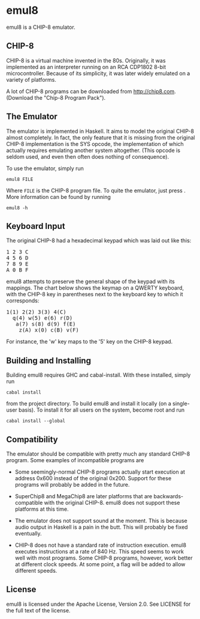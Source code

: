 emul8
=====

emul8 is a CHIP-8 emulator.


CHIP-8
------

CHIP-8 is a virtual machine invented in the 80s. Originally, it was implemented
as an interpreter running on an RCA CDP1802 8-bit microcontroller. Because of
its simplicity, it was later widely emulated on a variety of platforms.

A lot of CHIP-8 programs can be downloaded from <http://chip8.com>. (Download
the "Chip-8 Program Pack").


The Emulator
------------

The emulator is implemented in Haskell. It aims to model the original CHIP-8
almost completely. In fact, the only feature that it is missing from the
original CHIP-8 implementation is the SYS opcode, the implementation of which
actually requires emulating another system altogether. (This opcode is seldom
used, and even then often does nothing of consequence).

To use the emulator, simply run

    emul8 FILE

Where `FILE` is the CHIP-8 program file. To quite the emulator, just press
<ESC>. More information can be found by running

    emul8 -h


Keyboard Input
--------------

The original CHIP-8 had a hexadecimal keypad which was laid out like this:

<pre>
1 2 3 C
4 5 6 D
7 8 9 E
A 0 B F
</pre>

emul8 attempts to preserve the general shape of the keypad with its
mappings. The chart below shows the keymap on a QWERTY keyboard, with the CHIP-8
key in parentheses next to the keyboard key to which it corresponds:

<pre>
1(1) 2(2) 3(3) 4(C)
  q(4) w(5) e(6) r(D)
   a(7) s(8) d(9) f(E)
    z(A) x(0) c(B) v(F)
</pre>

For instance, the 'w' key maps to the '5' key on the CHIP-8 keypad.


Building and Installing
-----------------------

Building emul8 requires GHC and cabal-install. With these installed, simply run

    cabal install

from the project directory. To build emul8 and install it locally (on a
single-user basis). To install it for all users on the system, become root and
run

    cabal install --global


Compatibility
-------------

The emulator should be compatible with pretty much any standard CHIP-8
program. Some examples of incompatible programs are

- Some seemingly-normal CHIP-8 programs actually start execution at address
  0x600 instead of the original 0x200. Support for these programs will probably
  be added in the future.

- SuperChip8 and MegaChip8 are later platforms that are backwards-compatible
  with the original CHIP-8. emul8 does not support these platforms at this time.

- The emulator does not support sound at the moment. This is because audio
  output in Haskell is a pain in the butt. This will probably be fixed
  eventually.

- CHIP-8 does not have a standard rate of instruction execution. emul8 executes
  instructions at a rate of 840 Hz. This speed seems to work well with most
  programs. Some CHIP-8 programs, however, work better at different clock
  speeds. At some point, a flag will be added to allow different speeds.


License
-------

emul8 is licensed under the Apache License, Version 2.0. See LICENSE for the
full text of the license.
